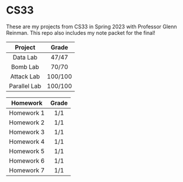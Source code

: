 # CS33

These are my projects from CS33 in Spring 2023 with Professor Glenn Reinman. This repo also includes my note packet for the final!

| Project     | Grade |
| :---------: | :---: |
| Data Lab   | 47/47 |
| Bomb Lab   | 70/70 |
| Attack Lab    | 100/100 |
| Parallel Lab| 100/100 |

| Homework    | Grade |
| :---------: | :---: |
| Homework 1   | 1/1 |
| Homework 2   | 1/1 |
| Homework 3   | 1/1 |
| Homework 4   | 1/1 |
| Homework 5   | 1/1 |
| Homework 6   | 1/1 |
| Homework 7   | 1/1 |
